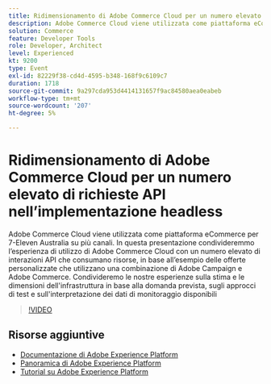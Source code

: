```yaml
---
title: Ridimensionamento di Adobe Commerce Cloud per un numero elevato di richieste API nell’implementazione headless
description: Adobe Commerce Cloud viene utilizzata come piattaforma eCommerce per 7-Eleven Australia su più canali. In questa presentazione condivideremmo l’esperienza di utilizzo di Adobe Commerce Cloud con un numero elevato di interazioni API che consumano risorse, in base all’esempio delle offerte personalizzate che utilizzano una combinazione di Adobe Campaign e Adobe Commerce. Condivideremo le nostre esperienze in merito alla stima e alle dimensioni dell'infrastruttura in base alla domanda prevista, agli approcci di test e all'interpretazione dei dati di monitoraggio disponibili.
solution: Commerce
feature: Developer Tools
role: Developer, Architect
level: Experienced
kt: 9200
type: Event
exl-id: 82229f38-cd4d-4595-b348-168f9c6109c7
duration: 1718
source-git-commit: 9a297cda953d4414131657f9ac84580aea0eabeb
workflow-type: tm+mt
source-wordcount: '207'
ht-degree: 5%

---
```


# Ridimensionamento di Adobe Commerce Cloud per un numero elevato di richieste API nell’implementazione headless

Adobe Commerce Cloud viene utilizzata come piattaforma eCommerce per 7-Eleven Australia su più canali. In questa presentazione condivideremmo l’esperienza di utilizzo di Adobe Commerce Cloud con un numero elevato di interazioni API che consumano risorse, in base all’esempio delle offerte personalizzate che utilizzano una combinazione di Adobe Campaign e Adobe Commerce. Condivideremo le nostre esperienze sulla stima e le dimensioni dell&#39;infrastruttura in base alla domanda prevista, sugli approcci di test e sull&#39;interpretazione dei dati di monitoraggio disponibili

>[!VIDEO](https://video.tv.adobe.com/v/337726/?quality=12&learn=on&hidetitle=true)

## Risorse aggiuntive

- [Documentazione di Adobe Experience Platform](https://experienceleague.adobe.com/docs/experience-platform.html)
- [Panoramica di Adobe Experience Platform](https://experienceleague.adobe.com/docs/experience-platform/landing/home.html?lang=it)
- [Tutorial su Adobe Experience Platform](https://experienceleague.adobe.com/docs/platform-learn/tutorials/overview.html?lang=it)
